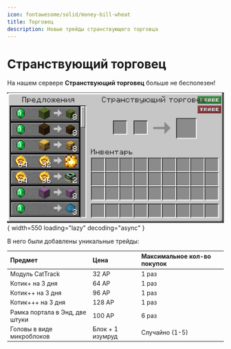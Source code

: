```yaml
---
icon: fontawesome/solid/money-bill-wheat
title: Торговец
description: Новые трейды странствующего торговца
---
```


# Странствующий торговец

На нашем сервере **Странствующий торговец** больше не бесполезен! 

![wandering](../../assets/wandering.png){ width=550 loading="lazy" decoding="async" }

В него были добавлены уникальные трейды:

| Предмет | Цена | Максимальное кол-во покупок |
| :------ | :--- | :-------------------------- |
| Модуль CatTrack | 32 АР | 1 раз |
| Котик+ на 3 дня | 64 АР | 1 раз |
| Котик++ на 3 дня | 96 АР | 1 раз |
| Котик+++ на 3 дня | 128 АР | 1 раз |
| Рамка портала в Энд, две штуки | 100 АР | 6 раз |
| Головы в виде микроблоков | Блок + 1 изумруд | Случайно (1-5) |
